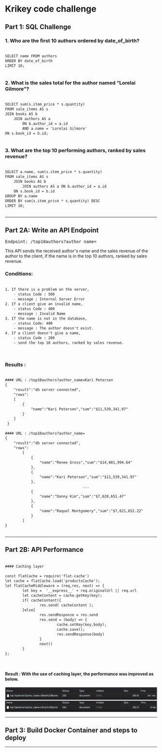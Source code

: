 # Krikey code challenge
## Part 1: SQL Challenge
### 1. Who are the first 10 authors ordered by date_of_birth?
<pre>
<code>
SELECT name FROM authors
ORDER BY date_of_birth
LIMIT 10;
</code>
</pre>

### 2. What is the sales total for the author named “Lorelai Gilmore”?
<pre>
<code>
SELECT sum(s.item_price * s.quantity)
FROM sale_items AS s
JOIN books AS b
    JOIN authors AS a
        ON b.author_id = a.id
        AND a.name = 'Lorelai Gilmore'
ON s.book_id = b.id;
</code>
</pre>

### 3. What are the top 10 performing authors, ranked by sales revenue?
<pre>
<code>
SELECT a.name, sum(s.item_price * s.quantity)
FROM sale_items AS s
    JOIN books AS b
        JOIN authors AS a ON b.author_id = a.id
    ON s.book_id = b.id
GROUP BY a.name
ORDER BY sum(s.item_price * s.quantity) DESC
LIMIT 10;
</code>
</pre>

<hr/>

## Part 2A: Write an API Endpoint
<pre>
Endpoint: /top10authors?author_name=<name of an author>
</pre>

This API sends the received author's name and the sales revenue of the author to the client, if the name is in the top 10 authors, ranked by sales revenue. 

### Conditions: 
<pre>
<code>
1. If there is a problem on the server,
    - status Code : 500
    - message : Internal Server Error
2. If a client give an invalid name,
    - status Code : 400
    - message : Invalid Name
3. If the name is not in the database,
    - status Code: 400
    - message : The author doesn't exist.
4. If a client doesn't give a name,
    - status Code : 200
    - send the top 10 authors, ranked by sales revenue.
<!-- 1. If a client doesn't give an author's name :
    - status Code :  
    - provide the top 10 performing authors with sales revenue, ranked by sales revenue-->
</code>
</pre>

### Results :
<pre>
<code>
#### URL : /top10authors?author_name=Kari Peterson
{
    "result":"db server connected",
    "rows":
    [
        {
            "name":"Kari Peterson","sum":"$11,539,341.97"
        }
    ]
 }
 
#### URL : /top10authors?author_name=
{
    "result":"db server connected",
    "rows":
        [
            {
                "name":"Renee Gross","sum":"$14,001,994.64"
            },
            {
                "name":"Kari Peterson","sum":"$11,539,341.97"
            },
                                    ...
            {
                "name":"Danny Kim","sum":"$7,628,651.47"
            },
            {
                "name":"Raquel Montgomery","sum":"$7,621,652.22"
            }
        ]
}
</code>
</pre>

<hr/>

## Part 2B: API Performance
<pre>
<code>
#### Caching layer

const flatCache = require('flat-cache')
let cache = flatCache.load('productsCache');
let flatCacheMiddleware = (req,res, next) => {
        let key =  '__express__' + req.originalUrl || req.url
        let cacheContent = cache.getKey(key);
        if( cacheContent){
                res.send( cacheContent );
        }else{
                res.sendResponse = res.send
                res.send = (body) => {
                        cache.setKey(key,body);
                        cache.save();
                        res.sendResponse(body)
                }
                next()
        }
};

</code>
</pre>

#### Result : With the use of caching layer, the performance was improved as below.
![plot](https://github.com/seongohr/Krikey/blob/main/img/2b_bf.PNG)
![plot](https://github.com/seongohr/Krikey/blob/main/img/2b_af.PNG)


<hr/>

## Part 3: Build Docker Container and steps to deploy

<hr/>
